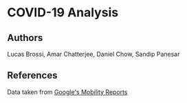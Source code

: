 # COVID-19 Analysis

## Authors
Lucas Brossi, Amar Chatterjee, Daniel Chow, Sandip Panesar

## References
Data taken from [Google's Mobility Reports](https://www.google.com/covid19/mobility/)
